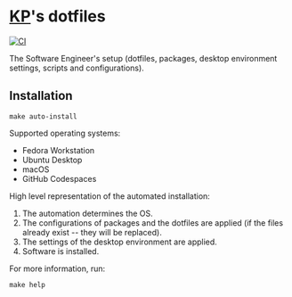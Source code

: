 # [KP](https://github.com/kplachkov)'s dotfiles

[![CI](https://github.com/kplachkov/dotfiles/workflows/CI/badge.svg)](https://github.com/kplachkov/dotfiles/actions?query=workflow%3ACI)

The Software Engineer's setup (dotfiles, packages, desktop environment settings, scripts and configurations).

## Installation

```shell
make auto-install
```

Supported operating systems:
- Fedora Workstation
- Ubuntu Desktop
- macOS
- GitHub Codespaces

High level representation of the automated installation:
1. The automation determines the OS.
2. The configurations of packages and the dotfiles are applied (if the files already exist -- they will be replaced).
3. The settings of the desktop environment are applied.
4. Software is installed.

For more information, run:
```shell
make help
```

